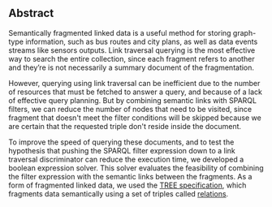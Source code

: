 ## Abstract
<!-- Context      -->
Semantically fragmented linked data is a useful method for storing graph-type information, such as bus routes and city plans, as well as data events streams like sensors outputs. Link traversal querying is the most effective way to search the entire collection, since each fragment refers to another and they’re is not necessarily a summary document of the fragmentation.
<!-- Need         -->
However, querying using link traversal can be inefficient due to the number of resources that must be fetched to answer a query, and because of a lack of effective query planning. But by combining semantic links with SPARQL filters, we can reduce the number of nodes that need to be visited, since fragment that doesn't meet the filter conditions will be skipped because we are certain that the requested triple don't reside inside the document.
<!-- Task         -->
To improve the speed of querying these documents, and to test the hypothesis that pushing the SPARQL filter expression down to a link traversal discriminator can reduce the execution time, we developed a boolean expression solver. This solver evaluates the feasibility of combining the filter expression with the semantic links between the fragments. As  a form of fragmented linked data, we used the [TREE specification](https://treecg.github.io/specification/), which fragments data semantically using a set of triples called [relations](https://treecg.github.io/specification/#relation).
